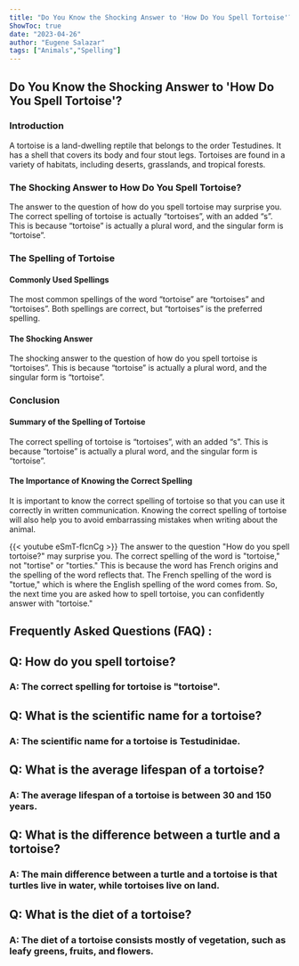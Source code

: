 ```yaml
---
title: "Do You Know the Shocking Answer to 'How Do You Spell Tortoise'?"
ShowToc: true 
date: "2023-04-26"
author: "Eugene Salazar" 
tags: ["Animals","Spelling"]
---
```

<h2>Do You Know the Shocking Answer to 'How Do You Spell Tortoise'?</h2>

<h3>Introduction</h3>

A tortoise is a land-dwelling reptile that belongs to the order Testudines. It has a shell that covers its body and four stout legs. Tortoises are found in a variety of habitats, including deserts, grasslands, and tropical forests.

<h3>The Shocking Answer to How Do You Spell Tortoise?</h3>

The answer to the question of how do you spell tortoise may surprise you. The correct spelling of tortoise is actually “tortoises”, with an added “s”. This is because “tortoise” is actually a plural word, and the singular form is “tortoise”.

<h3>The Spelling of Tortoise</h3>

<h4>Commonly Used Spellings</h4>

The most common spellings of the word “tortoise” are “tortoises” and “tortoises”. Both spellings are correct, but “tortoises” is the preferred spelling.

<h4>The Shocking Answer</h4>

The shocking answer to the question of how do you spell tortoise is “tortoises”. This is because “tortoise” is actually a plural word, and the singular form is “tortoise”.

<h3>Conclusion</h3>

<h4>Summary of the Spelling of Tortoise</h4>

The correct spelling of tortoise is “tortoises”, with an added “s”. This is because “tortoise” is actually a plural word, and the singular form is “tortoise”.

<h4>The Importance of Knowing the Correct Spelling</h4>

It is important to know the correct spelling of tortoise so that you can use it correctly in written communication. Knowing the correct spelling of tortoise will also help you to avoid embarrassing mistakes when writing about the animal.

{{< youtube eSmT-fIcnCg >}} 
The answer to the question "How do you spell tortoise?" may surprise you. The correct spelling of the word is "tortoise," not "tortise" or "torties." This is because the word has French origins and the spelling of the word reflects that. The French spelling of the word is "tortue," which is where the English spelling of the word comes from. So, the next time you are asked how to spell tortoise, you can confidently answer with "tortoise."

## Frequently Asked Questions (FAQ) :
<h2>Q: How do you spell tortoise?</h2>

<h3>A: The correct spelling for tortoise is "tortoise".</h3>

<h2>Q: What is the scientific name for a tortoise?</h2>

<h3>A: The scientific name for a tortoise is Testudinidae.</h3>

<h2>Q: What is the average lifespan of a tortoise?</h2>

<h3>A: The average lifespan of a tortoise is between 30 and 150 years.</h3>

<h2>Q: What is the difference between a turtle and a tortoise?</h2>

<h3>A: The main difference between a turtle and a tortoise is that turtles live in water, while tortoises live on land.</h3>

<h2>Q: What is the diet of a tortoise?</h2>

<h3>A: The diet of a tortoise consists mostly of vegetation, such as leafy greens, fruits, and flowers.</h3>





